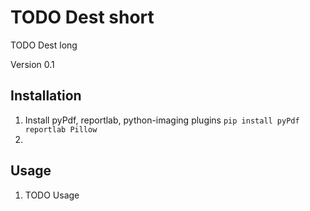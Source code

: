 # TODO Dest short
TODO Dest long

Version 0.1

## Installation
1. Install pyPdf, reportlab, python-imaging plugins  ``pip install pyPdf reportlab Pillow``
2. 


## Usage
1. TODO Usage 
